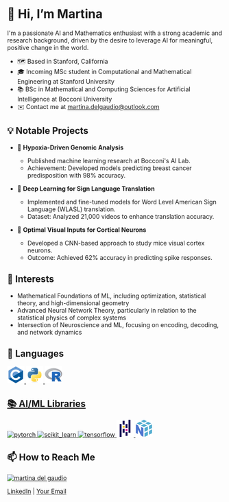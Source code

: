 # 👋 Hi, I’m Martina

I'm a passionate AI and Mathematics enthusiast with a strong academic and research background, driven by the desire to leverage AI for meaningful, positive change in the world.

- 🗺️ Based in Stanford, California
- 🎓 Incoming MSc student in Computational and Mathematical Engineering at Stanford University
- 📚 BSc in Mathematical and Computing Sciences for Artificial Intelligence at Bocconi University
- ✉️ Contact me at martina.delgaudio@outlook.com

## 💡 Notable Projects
- 🧬 **Hypoxia-Driven Genomic Analysis**
  
  - Published machine learning research at Bocconi's AI Lab.
  - Achievement: Developed models predicting breast cancer predisposition with 98% accuracy.
- 👐  **Deep Learning for Sign Language Translation**
  
  - Implemented and fine-tuned models for Word Level American Sign Language (WLASL) translation.
  - Dataset: Analyzed 21,000 videos to enhance translation accuracy.
- 🧠 **Optimal Visual Inputs for Cortical Neurons**
  
  - Developed a CNN-based approach to study mice visual cortex neurons.
  - Outcome: Achieved 62% accuracy in predicting spike responses.
 
## 👀 Interests
- Mathematical Foundations of ML, including optimization, statistical theory, and high-dimensional geometry
- Advanced Neural Network Theory, particularly in relation to the statistical physics of complex systems
- Intersection of Neuroscience and ML, focusing on encoding, decoding, and network dynamics

## 🔧 Languages
<p align="left"> <a href="https://www.cprogramming.com/" target="_blank" rel="noreferrer"> <img src="https://raw.githubusercontent.com/devicons/devicon/master/icons/c/c-original.svg" alt="c" width="40" height="40"/> </a> <a href="https://www.python.org" target="_blank" rel="noreferrer"> <img src="https://raw.githubusercontent.com/devicons/devicon/master/icons/python/python-original.svg" alt="python" width="40" height="40"/> </a> <a href="https://www.r-project.org" target="_blank" rel="noreferrer"> <img src="https://raw.githubusercontent.com/devicons/devicon/master/icons/r/r-original.svg" alt="R" width="40" height="40"/> </p>

## 📚 AI/ML Libraries
<p align="left"> </a> <a href="https://pytorch.org/" target="_blank" rel="noreferrer"> <img src="https://www.vectorlogo.zone/logos/pytorch/pytorch-icon.svg" alt="pytorch" width="40" height="40"/> </a> <a href="https://scikit-learn.org/" target="_blank" rel="noreferrer"> <img src="https://upload.wikimedia.org/wikipedia/commons/0/05/Scikit_learn_logo_small.svg" alt="scikit_learn" width="40" height="40"/> </a> <a href="https://www.tensorflow.org" target="_blank" rel="noreferrer"> <img src="https://www.vectorlogo.zone/logos/tensorflow/tensorflow-icon.svg" alt="tensorflow" width="40" height="40"/> </a> <a href="https://pandas.pydata.org/" target="_blank" rel="noreferrer">
        <img src="https://raw.githubusercontent.com/devicons/devicon/2ae2a900d2f041da66e950e4d48052658d850630/icons/pandas/pandas-original.svg" alt="pandas" width="40" height="40"/>
    </a>
    <a href="https://numpy.org/" target="_blank" rel="noreferrer">
        <img src="https://raw.githubusercontent.com/devicons/devicon/master/icons/numpy/numpy-original.svg" alt="numpy" width="40" height="40"/>
    </a></p>

## 📫 How to Reach Me

<p align="left">
<a href="https://www.linkedin.com/in/martina-del-gaudio-04b163220/" target="blank"><img align="center" src="https://raw.githubusercontent.com/rahuldkjain/github-profile-readme-generator/master/src/images/icons/Social/linked-in-alt.svg" alt="martina del gaudio" height="30" width="40" /></a>
</p>

[LinkedIn](your-linkedin-profile) | [Your Email](mailto:martina.delgaudio@outlook.com)

 





<!--
**MartinaDelGaudio/MartinaDelGaudio** is a ✨ _special_ ✨ repository because its `README.md` (this file) appears on your GitHub profile.

Here are some ideas to get you started:

- 🔭 I’m currently working on ...
- 🌱 I’m currently learning ...
- 👯 I’m looking to collaborate on ...
- 🤔 I’m looking for help with ...
- 💬 Ask me about ...
- 📫 How to reach me: ...
- 😄 Pronouns: ...
- ⚡ Fun fact: ...
-->
